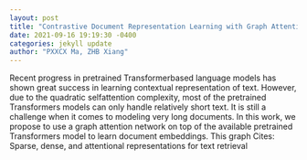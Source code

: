 ```yaml
--- 
layout: post 
title: "Contrastive Document Representation Learning with Graph Attention Networks" 
date: 2021-09-16 19:19:30 -0400 
categories: jekyll update 
author: "PXXCX Ma, ZHB Xiang" 
--- 
```

Recent progress in pretrained Transformerbased language models has shown great success in learning contextual representation of text. However, due to the quadratic selfattention complexity, most of the pretrained Transformers models can only handle relatively short text. It is still a challenge when it comes to modeling very long documents. In this work, we propose to use a graph attention network on top of the available pretrained Transformers model to learn document embeddings. This graph Cites: Sparse, dense, and attentional representations for text retrieval